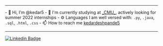 <hr>
- 👋 Hi, I’m @kedar5
- 🏢 I'm currently studying at <a href="https://www.cmu.edu">_CMU_</a>, actively looking for summer 2022 internships
- ⚙️ Languages I am well versed with: <code>.py</code>, <code>.java</code>, <code>.sql</code>, <code>.html</code>, <code>.css</code>
- 📫 How to reach me <a href="https://www.linkedin.com/kedardeshpande5">kedardeshpande5 </a>
<hr>
<a href="https://www.linkedin.com/kedardeshpande5">
<img src="https://camo.githubusercontent.com/404d9abcd589ef52f7dd1ade06ebe1a57e44b1fa726e74df275cf33474bb6f74/68747470733a2f2f696d672e736869656c64732e696f2f62616467652f2d796173686173686761757261762d626c75653f7374796c653d666c617465266c6f676f3d4c696e6b6564696e266c6f676f436f6c6f723d7768697465266c696e6b3d68747470733a2f2f7777772e6c696e6b6564696e2e636f6d2f696e2f796173686173686761757261762f" alt="Linkedin Badge" data-canonical-src="https://img.shields.io/badge/-kedardeshpande5-blue?style=flate&amp;logo=Linkedin&amp;logoColor=white&amp;link=https://www.linkedin.com/kedardeshpande5/" style="max-width: 100%;"> </a>
<!---
kedar5/kedar5 is a ✨ special ✨ repository because its `README.md` (this file) appears on your GitHub profile.
You can click the Preview link to take a look at your changes.
--->
